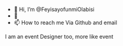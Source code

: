 - 👋 Hi, I’m @FeyisayofunmiOlabisi
- 💞
- 📫 How to reach me Via Github and email
 
<!---
FeyisayofunmiOlabisi/FeyisayofunmiOlabisi is a ✨ special ✨ repository because its `README.md` (this file) appears on your GitHub profile.
You can click the Preview link to take a look at your changes.
---> I am an event Designer too, more like event 

